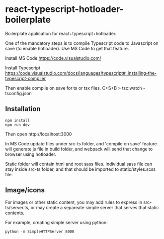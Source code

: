 # react-typescript-hotloader-boilerplate
Boilerplate application for react+typescript+hotloader.

One of the mandatory steps is to compile Typescript code to Javascript on save (to enable hotloader). Use MS Code to get that feature.

Install MS Code
https://code.visualstudio.com/

Install Typescript
https://code.visualstudio.com/docs/languages/typescript#_installing-the-typescript-compiler

Then enable compile on save for ts or tsx files.
C+S+B > tsc:watch - tsconfig.json


## Installation
```
npm install
npm run dev
```

Then open http://localhost:3000

In MS Code update files under src-ts folder, and 'compile on save' feature will generate js file in build folder, and webpack will send that change to browser using hotloader.

Static folder will contain html and root sass files. Individual sass file can stay inside src-ts folder, and that should be imported to static/styles.scss file.

## Image/icons
For images or other static content, you may add rules to express in src-ts/server.ts, or may create a separeate simple server that serves that static contents.

For example, creating simple server using python:
```
python -m SimpleHTTPServer 8000
```
